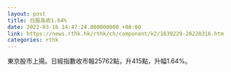 ```yaml
---
layout: post
title: 日股高收1.64%
date: 2022-03-16 14:47:24.000000000 +08:00
link: https://news.rthk.hk/rthk/ch/component/k2/1639229-20220316.htm
categories: rthk
---
```


東京股市上揚。日經指數收市報25762點，升415點，升幅1.64%。
